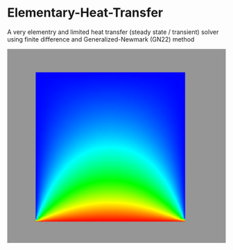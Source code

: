 # Elementary-Heat-Transfer
A very elementry and limited heat transfer (steady state / transient) solver using finite difference and Generalized-Newmark (GN22) method

![sample](/images/example.png)
